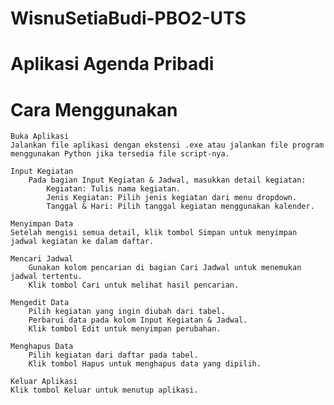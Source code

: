 # WisnuSetiaBudi-PBO2-UTS
# Aplikasi Agenda Pribadi

# Cara Menggunakan

    Buka Aplikasi
    Jalankan file aplikasi dengan ekstensi .exe atau jalankan file program menggunakan Python jika tersedia file script-nya.

    Input Kegiatan
        Pada bagian Input Kegiatan & Jadwal, masukkan detail kegiatan:
            Kegiatan: Tulis nama kegiatan.
            Jenis Kegiatan: Pilih jenis kegiatan dari menu dropdown.
            Tanggal & Hari: Pilih tanggal kegiatan menggunakan kalender.

    Menyimpan Data
    Setelah mengisi semua detail, klik tombol Simpan untuk menyimpan jadwal kegiatan ke dalam daftar.

    Mencari Jadwal
        Gunakan kolom pencarian di bagian Cari Jadwal untuk menemukan jadwal tertentu.
        Klik tombol Cari untuk melihat hasil pencarian.

    Mengedit Data
        Pilih kegiatan yang ingin diubah dari tabel.
        Perbarui data pada kolom Input Kegiatan & Jadwal.
        Klik tombol Edit untuk menyimpan perubahan.

    Menghapus Data
        Pilih kegiatan dari daftar pada tabel.
        Klik tombol Hapus untuk menghapus data yang dipilih.

    Keluar Aplikasi
    Klik tombol Keluar untuk menutup aplikasi.
